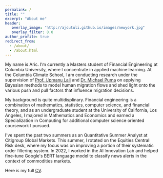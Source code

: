 ```yaml
---
permalink: /
title: ""
excerpt: "About me"
header:
   overlay_image: "http://ajcutuli.github.io/images/newyork.jpg"
   overlay_filter: 0.0
author_profile: true
redirect_from: 
  - /about/
  - /about.html 
---
```


My name is Aric. I'm currently a Masters student of Financial Engineering at Columbia University, where I concentrate in applied machine learning. At the Columbia Climate School, I am conducting research under the supervision of [Prof. Upmanu Lall](http://www.columbia.edu/~ula2/) and [Dr. Michael Puma](https://people.climate.columbia.edu/users/profile/michael-joseph-puma) on applying Bayesian methods to model human migration flows and shed light onto the various push and pull factors that influence migration decisions.

My background is quite multidisplinary. Financial engineering is a combination of mathematics, statistics, computer science, and financial theory, and as an undergraduate student at the University of California, Los Angeles, I majored in Mathematics and Economics and earned a Specialization in Computing for additional computer science oriented coursework I pursued.

I've spent the past two summers as an Quantitative Summer Analyst at Citigroup Global Markets. This summer, I rotated on the Equities Central Risk desk, where my focus was on improving a portion of their systematic order filtering system. In 2022, I worked in the AI Innovation Lab and helped fine-tune Google's BERT language model to classify news alerts in the context of commodities markets.

Here is my full [CV](/files/Aric_Cutuli_CV.pdf).

